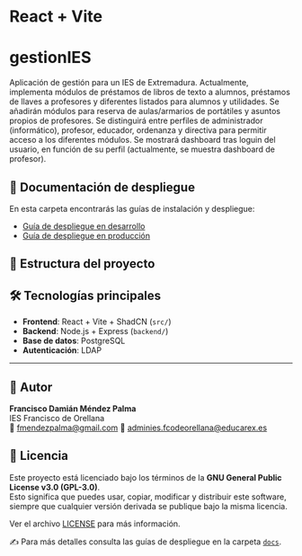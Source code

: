 # React + Vite

# gestionIES

Aplicación de gestión para un IES de Extremadura. Actualmente, implementa módulos de préstamos de libros de texto a alumnos, préstamos de llaves a profesores y diferentes listados para alumnos y utilidades.
Se añadirán módulos para reserva de aulas/armarios de portátiles y asuntos propios de profesores.
Se distinguirá entre perfiles de administrador (informático), profesor, educador, ordenanza y directiva para permitir acceso a los diferentes módulos.
Se mostrará dashboard tras loguin del usuario, en función de su perfil (actualmente, se muestra dashboard de profesor).

## 🚀 Documentación de despliegue

En esta carpeta encontrarás las guías de instalación y despliegue:

- [Guía de despliegue en desarrollo](doc/DespliegueDesarrollo.pdf)
- [Guía de despliegue en producción](doc/DespliegueProduccion.pdf)

## 📂 Estructura del proyecto




## 🛠️ Tecnologías principales

- **Frontend**: React + Vite + ShadCN (`src/`)  
- **Backend**: Node.js + Express (`backend/`)  
- **Base de datos**: PostgreSQL  
- **Autenticación**: LDAP  

---

## 👤 Autor

**Francisco Damián Méndez Palma**  
IES Francisco de Orellana  
📧 [fmendezpalma@gmail.com](mailto:fmendezpalma@gmail.com)
📧 [adminies.fcodeorellana@educarex.es](mailto:adminies.fcodeorellana@educarex.es)


## 📜 Licencia

Este proyecto está licenciado bajo los términos de la **GNU General Public License v3.0 (GPL-3.0)**.  
Esto significa que puedes usar, copiar, modificar y distribuir este software, siempre que cualquier versión derivada se publique bajo la misma licencia.  

Ver el archivo [LICENSE](./LICENSE) para más información.

✍️ Para más detalles consulta las guías de despliegue en la carpeta [`docs`](./docs).
